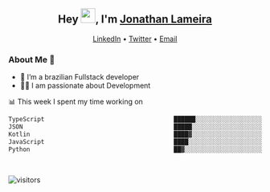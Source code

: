 <h2 align="center">Hey <img src="https://github.com/TheDudeThatCode/TheDudeThatCode/blob/master/Assets/Hi.gif" width="29">, I'm <a href="https://www.linkedin.com/in/jonathanlameira/">Jonathan Lameira</a></h2>
<p align="center">
  <a href="https://www.linkedin.com/in/jonathanlameira/">LinkedIn</a> •
  <a href="https://twitter.com/jlameira">Twitter</a> •
  <a href="mailto:jlameira@gmail.com">Email</a>
</p>

### About Me 🚀
- 🌱  I’m a brazilian Fullstack developer</br>
- 👨‍💻  I am passionate about Development</br>

<!-- ![Jonathan Lameira github stats](https://github-readme-stats.vercel.app/api?username=jlameirameli&show_icons=true&hide_border=true)&nbsp;&nbsp; -->

📊 This week I spent my time working on
<!--START_SECTION:waka-->

```txt
TypeScript                                    ██████░░░░░░░░░░░░░░░░░░░   23.43 %
JSON                                          █████░░░░░░░░░░░░░░░░░░░░   20.20 %
Kotlin                                        ████▓░░░░░░░░░░░░░░░░░░░░   19.14 %
JavaScript                                    ████░░░░░░░░░░░░░░░░░░░░░   15.67 %
Python                                        ██▓░░░░░░░░░░░░░░░░░░░░░░   10.94 %
```

<!--END_SECTION:waka-->

<br />

![visitors](https://visitor-badge.laobi.icu/badge?page_id=jlameira.jlameira)
